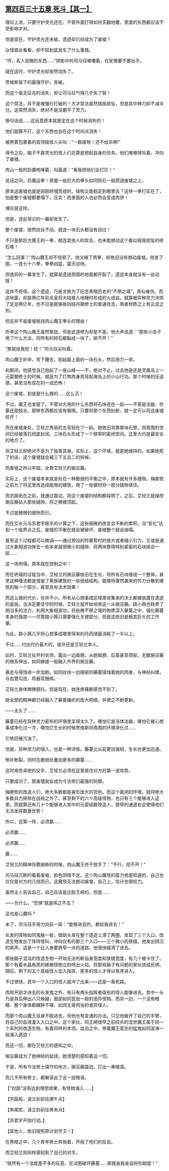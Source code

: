 ## [第四百三十五章 死斗【其一】](https://www.xxbiquge.com/11_11207/9198227.html)


  理论上讲，只要守护灵光还在，不管外面打得如何天翻地覆，里面的东西都应该不受影响才对。

  但是现在，守护灵光还未破，遗迹却已经成为了废墟？

  众怪彼此看看，却不知到底发生了什么事情。

  “哼，丢人现眼的东西……”阴影中的司马珏嘟囔着，在犹豫要不要出手。

  就在这时，守护灵光却突然消失了。

  贾维斯留下的最强守护，告破。

  而这个毫无征兆的消失，却让司马珏气得几乎失了智！

  这个禁法，并不是被强行打破的！方才禁法虽然摇摇欲坠，但是其中神力却不减半分。这突然消失，绝对不是没磨平了灵力。

  换句话说……这玩意原本就是定在这个时候消失的！

  他们就算不打，这个东西也会在这个时间点消失！

  被黑雾包裹着的首领级怪人尖叫：“一群废物！还不给杀啊!”

  得令之后，脑子不甚灵光的怪人们总算是想起自身的任务。他们嗷嗷怪叫着，冲向了废墟。

  肉山一般的巨魔咆哮着，叫嚣道：“看我把他们全打烂！”

  说话之间，巨魔运拳！房屋一般巨大的拳头如同陨石一般掼道废墟之上。

  原本这废墟也就是刚刚坍塌而成的，结构又能稳定到哪里去？这样一拳打实在了，怕是整个废墟都要塌下，压实！而里面的人也必然会变成肉饼！

  理应是这样。

  但是，违反常识的一幕却发生了。

  整个废墟，居然纹丝不动。就连一块石头都没有动过！

  不只是那巨大魔王的一拳，就连其他人的攻击，也未能撼动这个看似摇摇欲坠的碎石堆！

  “怎么回事？”肉山魔王却不信邪了。他又捶了两拳，却依旧没有撼动废墟。他发了狠，一连七十六拳，拳拳凶猛，震天动地。

  但诡异的一幕发生了。就算是遗迹周围的地面都开裂了，遗迹本身就没有一丝动摇！

  这并不奇怪。这个遗迹，乃是龙族为了纪念黑暗历史的“不祭之墙”，真仙难伤。而这地面，却是两亿年前龙皇将大陆推入地幔时形成的火成岩。就算被异种灵力淬炼了足足两亿年，也不过是能够抵挡结丹期修士的普通攻击，两者材质之上有云泥之别。

  但这并不是废墟抵挡肉山魔王拳头的理由！

  所幸这个肉山魔王虽然笨拙，但是武道修为却是不差。他大声说道：“那些小虫子用了什么方法，将所有的碎石都黏成一块了，砸不开！”

  “那就给我挖！挖！”司马珏尖叫着。

  肉山魔王听命，弯下腰去，抱起最上面的一块石头，然后用力一举。

  刹那间，他感觉自己抱起了一座山峰——不，绝对不止。过去他是还是灵凰岛上一元婴期修士的时候，就层为了打熬肉身而背起海岛上的小山行功。那个时候的压迫感，甚至没有现在的一成恐怖！

  这个废墟，到底是什么做的……这么沉！

  不过，魔王也发狠了。不管对方用的什么东西将石块连在一起——不管是法器、符篆还是胶水，那种东西都应该有极限。只要将那个东西扯断，就一定可以将这废墟挖开！

  而在废墟身处，艾轻兰秀丽的五官扭在了一起。她依旧背靠那块石壁，但周围的空间已经被落石彻底封闭。三块石头形成了一个狭窄的密闭空间。这里大约是最安全的地方了。

  但艾轻兰却绝对不是为了独善其身。实际上，这个环境，就是她维持的。如果她死了的话，这个废墟就会被三下五去二的拆掉。

  而废墟之所以牢固，全靠艾轻兰的豌豆藤。

  实际上，这个废墟本来就是处在一种脆弱的平衡之中，原本就有许多缝隙。梅歌牧之前为了将这里改造成能用的建筑，用了一些建材将一部分缝隙填住。

  而宗路拓在之前，就通过震动，将这个废墟的结构都探明了。之后，艾轻兰就操控豌豆藤钻入那些缝隙，将之微微顶起。

  不过是微微的缝隙而已。

  而在艾长元与苏君宇联手的计算之下，这些细微的改变会不断的累积。当“变化”达到一个临界点之后，废墟的平衡在就会被破坏，废墟整个就会崩塌。

  甚至这个过程都可以微调——通过预设的符篆暂时的放大或者缩小引力，又或是通过大象相波功抹去一些本来就很微小的缝隙、将两块靠得特别紧密的石块结合一起……

  这一场坍塌，原本就在控制之中！

  而在坍塌的过程当中，艾轻兰的豌豆藤依旧在生长，将所有石块缠成一个整体。甚至这种缠法都是借鉴了萳族建筑的一些扭结结构，能够将骤然袭来的外力分散到建筑的每一个部分，甚至具有法术效果！

  而这么做的代价，也并不小。所有从心想事成区域里收集来的沃土都被放置在遗迹的底层。当决定要坚守的时候，艾轻兰就开始培育这一从豌豆藤。路小茜也耗费了相当多的法力，利用大象相波功，将些微不祭之墙的物质深入藤蔓之中，强化藤蔓本身的强度——尽管路小茜只需要强化关键部分，但是这依旧是极其巨大的工作量。

  为此，路小茜几乎将心想事成哪里得来的丹药储量消耗了一半以上。

  不过……付出代价最大的，或许还是艾轻兰本人。

  此时，艾轻兰扯开的衣领，露出一边肩膀。从她肩膀、后辈甚至颈部，无数豌豆藤的根系伸出，如同嫁接一般融入外界的豌豆藤。

  暴走与侵蚀进一步加剧。如同丝线一边细密的藤蔓侵蚀着她的肉身，与神经纠缠，与血管勾连，将器官捆绑。

  艾轻兰身体微微颤抖。但是现在，她连疼痛都感觉不到了。

  她全部的精神都已经融入了藤蔓编织的庞大网络，并使之不断更新。

  ——太久了……

  藤蔓已经在异种灵力密布的环境里呆得太久了。哪怕它是活体法器，哪怕它被心想事成净化过一次，哪怕它生长的时候贾维斯将周围的环境净化过……

  它依旧被污浊了。

  但是，异种灵力的侵入，也是一种淬炼。藤蔓比以前更加强韧，生长也更加迅速。

  修补断裂，同时在脆弱处叠加更多的藤蔓……

  这时艰苦卓绝的交手，艾轻兰必须在这里抵住对方的第一波攻势。

  只要成功了，那废墟就会成为今法修们最强的防御。

  梅歌牧的改造人们，绝大多数都是身形庞大的货色。而这个密闭的环境，就将绝大多数兵力排除在战局之外了。甚至剩下的六个高级怪物，也只有三个能够进入这里。而就算还有几十个能够进入其中的元婴级数改造人，狭窄的通道也会使得他们无法发挥数量优势！

  所以，这第一阵，必须赢……

  必须赢……

  必须赢……

  赢……

  艾轻兰的精神将要崩断的时候，肉山魔王终于放手了：“不行，挖不开！”

  司马珏沉默的看着废墟，脸色阴晴不定。这个肉山魔怪的蛮力他是知道的，自己也仅仅是对方的几倍而已。这魔怪无法撼动废墟，自己上，估计也很吃力。

  虽然主人告诉自己，自己应该是远胜王崎的，但是……

  ——为什么，“恐惧”就是挥之不去？

  这也是心魔吗？

  末了，司马珏手用力向前一挥：“能够进去的，都给我进去！”

  长发的怪物如同鬼魅一般，借助头发在整个遗迹上滑了两圈，发现了三个入口。改造生物发出了阵阵怪叫，冲向仅有的那三个入口——三个微小的狭缝。他发出阴沉的笑声。这是一个比人身要狭窄一点的道路。他很快就滑了进去。

  那些脑子混沌的改造生物一开始无法判断自身宽度和狭缝宽度，有几个被卡住了。那个有着水晶角质的蜥蜴怪物立刻喷出火焰，将那些脑子有问题的家伙烧成灰烬。随后，剩下的五个高级怪人加入指挥，更多的怪人才得以有序进入。

  不过很快，其中一个入口的怪人就冲了出来——这是一条死路。

  而除开刚才进去的长发鬼之外，有只有两头指挥者级别的怪人能够进去。其中一头乃是背后伸出八只蛛腿，面部如同昆虫一般的诡异怪物。而另一边，一个没有眼睛、整个身体都臃肿不堪、如同无骨肉虫的诡异怪人。

  而那个肉山魔王自身不能进去，但他也有变通的办法。只见他破开了自己的手臂，将自己的血液灌入入口之中。这个家伙，同王崎很早之前绞杀的混世魔王属于同一个系列的改造生物，有着同样的本领。血泊之中，带着魔王意志的猛鬼如同波涛一般涌入遗迹！

  而这一切，都在艾轻兰的感知之中。

  豌豆藤成为了她神经的延续。她清楚的感知着这一切。

  于是，所有今法修士镇守的地方，豌豆藤震动，打出一串暗语。

  而几乎所有修士，都解读出了这一段暗语。

  【“封路”没有达到理想效果，有怪物涌入……】

  【宗路拓，请立刻前往庚午点】

  【朱阁宏，请立刻前往癸未点】

  【苏君宇开始行动。】

  【其他人，依旧按照原计划守卫！】

  在黑暗之中，几个青年修士奔驰着，开始了他们的反击。

  而艾轻兰则同样感知到了自己的对手。

  “居然有一个法度差不多的玩意，在试图破坏藤蔓……那就由我亲自将你超度！”
